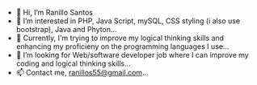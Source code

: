 - 👋 Hi, I’m Ranillo Santos
- 👀 I’m interested in PHP, Java Script, mySQL, CSS styling (i also use bootstrap), Java and Phyton...
- 🌱 Currently, I'm trying to improve my logical thinking skills and enhancing my proficieny on the programming languages I use...
- 💞️ I’m looking for Web/software developer job where I can improve my coding and logical thinking skills...
- 📫 Contact me, ranillos55@gmail.com...

<!---
mugiwaranorani/mugiwaranorani is a ✨ special ✨ repository because its `README.md` (this file) appears on your GitHub profile.
You can click the Preview link to take a look at your changes.
--->
